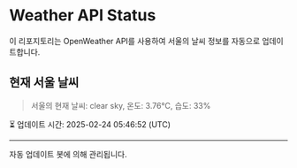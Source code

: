
# Weather API Status

이 리포지토리는 OpenWeather API를 사용하여 서울의 날씨 정보를 자동으로 업데이트합니다.

## 현재 서울 날씨
> 서울의 현재 날씨: clear sky, 온도: 3.76°C, 습도: 33%

⏳ 업데이트 시간: 2025-02-24 05:46:52 (UTC)

---
자동 업데이트 봇에 의해 관리됩니다.
